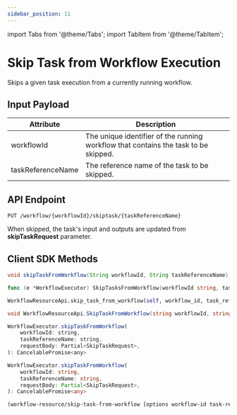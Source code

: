 ```yaml
---
sidebar_position: 11
---
```


import Tabs from '@theme/Tabs';
import TabItem from '@theme/TabItem';

# Skip Task from Workflow Execution

Skips a given task execution from a currently running workflow.

## Input Payload

| Attribute | Description | 
| --------- | ----------- | 
| workflowId | The unique identifier of the running workflow that contains the task to be skipped. | 
| taskReferenceName | The reference name of the task to be skipped. |

## API Endpoint
```
PUT /workflow/{workflowId}/skiptask/{taskReferenceName}
```

When skipped, the task's input and outputs are updated from **skipTaskRequest** parameter.

## Client SDK Methods

<Tabs>
<TabItem value="Java" label="Java">

```java
void skipTaskFromWorkflow(String workflowId, String taskReferenceName)
```

</TabItem>
<TabItem value="Go" label="Go">

```go
func (e *WorkflowExecutor) SkipTasksFromWorkflow(workflowId string, taskReferenceName string, skipTaskRequest model.SkipTaskRequest) error
```

</TabItem>
<TabItem value="Python" label="Python">

```python
WorkflowResourceApi.skip_task_from_workflow(self, workflow_id, task_reference_name, **kwargs)
```

</TabItem>
<TabItem value="CSharp" label="C#">

```csharp
void WorkflowResourceApi.SkipTaskFromWorkflow(string workflowId, string taskReferenceName, SkipTaskRequest skipTaskRequest)
```

</TabItem>
<TabItem value="JavaScript" label="JavaScript">

```javascript
WorkflowExecutor.skipTaskFromWorkflow(
    workflowId: string,
    taskReferenceName: string,
    requestBody: Partial<SkipTaskRequest>,
): CancelablePromise<any>
```

</TabItem>
<TabItem value="Typescript" label="Typescript">

```typescript
WorkflowExecutor.skipTaskFromWorkflow(
    workflowId: string,
    taskReferenceName: string,
    requestBody: Partial<SkipTaskRequest>,
): CancelablePromise<any>
```

</TabItem>
<TabItem value="Clojure" label="Clojure">

```clojure
(workflow-resource/skip-task-from-workflow [options workflow-id task-reference-name])
```

</TabItem>
</Tabs>
